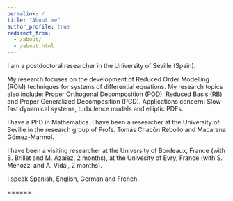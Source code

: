 ```yaml
---
permalink: /
title: "About me"
author_profile: true
redirect_from: 
  - /about/
  - /about.html
---
```


I am a postdoctoral researcher in the University of Seville (Spain). 

My research focuses on the development of Reduced Order Modelling (ROM) techniques for systems of differential equations. My research topics also include: Proper Orthogonal Decomposition (POD), Reduced Basis (RB) and Proper Generalized Decomposition (PGD). Applications concern: Slow-fast dynamical systems, turbulence models and elliptic PDEs.

I have a PhD in Mathematics. I have been a researcher at the University of Seville in the research group of Profs. Tomás Chacón Rebollo and Macarena Gómez-Mármol.

I have been a visiting researcher at the University of Bordeaux, France (with S. Brillet and M. Azaïez, 2 months), at the Univesity of Evry, France (with S. Menozzi and A. Vidal, 2 months).

I speak Spanish, English, German and French.

======

